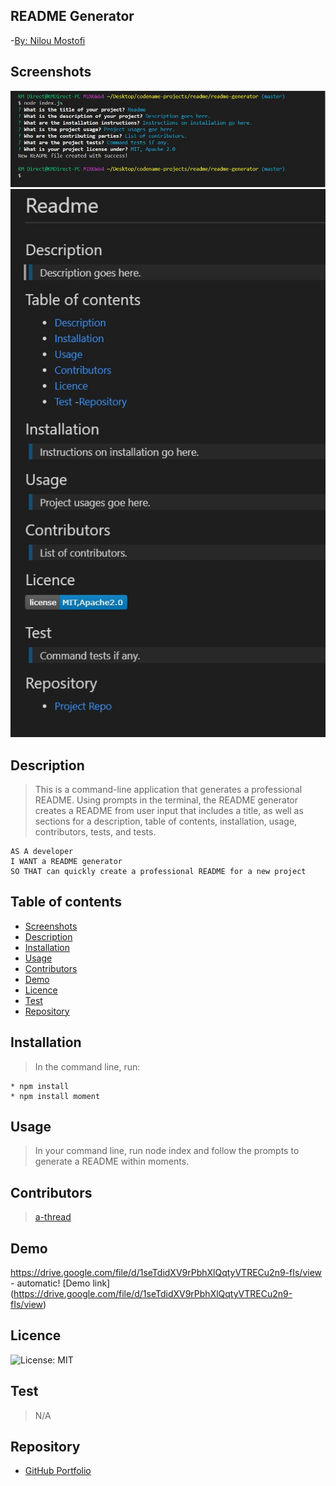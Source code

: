 ## README Generator

-[By: Nilou Mostofi](https://img.shields.io/badge/By-mnilou-9cf.svg)

## Screenshots

<img src= "assets\screenshot1.jpg" alt = "Screenshot of Terminal">

<img src= "assets\screenshot2.jpg" alt = "Screenshot of README">

## Description

> This is a command-line application that generates a professional README. Using prompts in the terminal, the README generator creates a README from user input that includes a title, as well as sections for a description, table of contents, installation, usage, contributors, tests, and tests.

    AS A developer
    I WANT a README generator
    SO THAT can quickly create a professional README for a new project

## Table of contents

- [Screenshots](#Screenshots)
- [Description](#Description)
- [Installation](#Installation)
- [Usage](#Usage)
- [Contributors](#Contributors)
- [Demo](#Demo)
- [Licence](#Licence)
- [Test](#Test)
- [Repository](#Repository)

## Installation

> In the command line, run:

    * npm install
    * npm install moment

## Usage

> In your command line, run node index and follow the prompts to generate a README within moments.

## Contributors

> [a-thread](https://github.com/a-thread)

## Demo

https://drive.google.com/file/d/1seTdidXV9rPbhXlQqtyVTRECu2n9-fIs/view - automatic!
[Demo link] (https://drive.google.com/file/d/1seTdidXV9rPbhXlQqtyVTRECu2n9-fIs/view)

## Licence

![License: MIT](https://img.shields.io/badge/License-MIT-yellow.svg)

## Test

> N/A

## Repository

- [GitHub Portfolio](https://github.com/mnilou)
